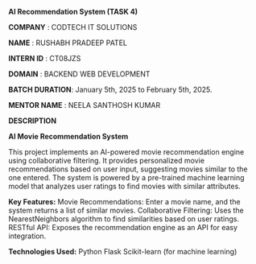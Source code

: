 **AI Recommendation System (TASK 4)**

**COMPANY** : CODTECH IT SOLUTIONS

**NAME** : RUSHABH PRADEEP PATEL

**INTERN ID** : CT08JZS

**DOMAIN** : BACKEND WEB DEVELOPMENT

**BATCH DURATION**: January 5th, 2025 to February 5th, 2025.

**MENTOR NAME** : NEELA SANTHOSH KUMAR

**DESCRIPTION**

**AI Movie Recommendation System**

This project implements an AI-powered movie recommendation engine using collaborative filtering. It provides personalized movie recommendations based on user input, suggesting movies similar to the one entered. The system is powered by a pre-trained machine learning model that analyzes user ratings to find movies with similar attributes.

**Key Features:**
Movie Recommendations: Enter a movie name, and the system returns a list of similar movies.
Collaborative Filtering: Uses the NearestNeighbors algorithm to find similarities based on user ratings.
RESTful API: Exposes the recommendation engine as an API for easy integration.

**Technologies Used:**
Python
Flask
Scikit-learn (for machine learning)
